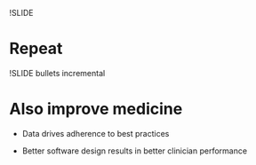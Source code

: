 !SLIDE
# Repeat #

!SLIDE bullets incremental
# Also improve medicine #

* Data drives adherence to best practices

* Better software design results in better clinician performance

